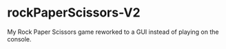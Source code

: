 # rockPaperScissors-V2
My Rock Paper Scissors game reworked to a GUI instead of playing on the console.
